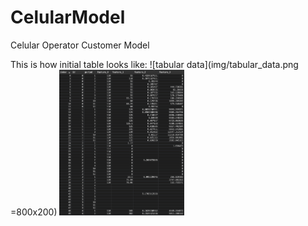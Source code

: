 # CelularModel
 Celular Operator Customer Model
 
 This is how initial table looks like:
 ![tabular data](img/tabular_data.png =800x200)
 <img src="img/tabular_data.png" alt="initial tabular data" width="200"/>
